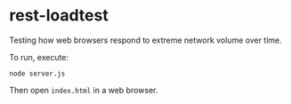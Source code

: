 # rest-loadtest

Testing how web browsers respond to extreme network volume over time.

To run, execute:

```
node server.js
```

Then open `index.html` in a web browser.
